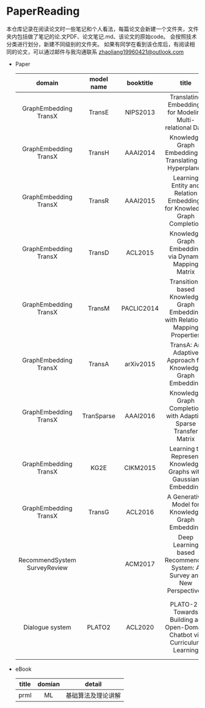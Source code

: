# PaperReading
本仓库记录在阅读论文时一些笔记和个人看法，每篇论文会新建一个文件夹，文件夹内包括做了笔记的论.文PDF、论文笔记.md、该论文的原始code。
会按照技术分类进行划分，新建不同级别的文件夹。
如果有同学在看到该仓库后，有阅读相同的论文，可以通过邮件与我沟通联系 zhaoliang19960421@outlook.com

- Paper

    |domain|model name|booktitle|title|author|
    |:-:|:-:|:-:|:-:|:-:|
    GraphEmbedding TransX|TransE|NIPS2013|Translating Embeddings for Modeling Multi-relational Data|Antoine Bordes, Nicolas Usunier, Alberto Garcia-Dura ́n
    GraphEmbedding TransX|TransH|AAAI2014|Knowledge Graph Embedding by Translating on Hyperplanes|Zhen Wang, Jianwen Zhang, Jianlin Feng, Zheng Chen
    GraphEmbedding TransX|TransR|AAAI2015|Learning Entity and Relation Embeddings for Knowledge Graph Completion|Yankai Lin, Zhiyuan Liu, Maosong Sun, Yang Liu, Xuan Zhu
    GraphEmbedding TransX|TransD|ACL2015|Knowledge Graph Embedding via Dynamic Mapping Matrix |Guoliang Ji, Shizhu He, Liheng Xu, Kang Liu and Jun Zhao
    GraphEmbedding TransX|TransM|PACLIC2014|Transition-based Knowledge Graph Embedding with Relational Mapping Properties|Miao Fan, Qiang Zhou, Emily Chang, Thomas Fang Zheng,
    GraphEmbedding TransX|TransA|arXiv2015|TransA: An Adaptive Approach for Knowledge Graph Embedding|Han Xiao, Minlie Huang, Hao Yu, Xiaoyan Zhu
    GraphEmbedding TransX|TranSparse|AAAI2016|Knowledge Graph Completion with Adaptive Sparse Transfer Matrix|Guoliang Ji, Kang Liu, Shizhu He, Jun Zhao
    GraphEmbedding TransX|KG2E|CIKM2015|Learning to Represent Knowledge Graphs with Gaussian Embedding|Shizhu He, Kang Liu, Guoliang Ji and Jun Zhao
    GraphEmbedding TransX|TransG|ACL2016|A Generative Model for Knowledge Graph Embedding|Han Xiao, Minlie Huang∗, Xiaoyan Zhu
    |RecommendSystem SurveyReview||ACM2017|Deep Learning based Recommender System: A Survey and New Perspectives|Shuai Zhang, Lina Yao, Aixin Sun, and Yi Tay
    |Dialogue system|PLATO2|ACL2020|PLATO-2- Towards Building an Open-Domain Chatbot via Curriculum Learning|Siqi Bao,Huang He,Fan Wang,Hua Wu,Haifeng Wang,Wenquan Wu,Zhen Guo,Zhibin Liu,Xinchao Xu

- eBook

  |title|domian|detail|
  |:-:|:-:|:-:|
  |prml|ML|基础算法及理论讲解